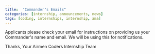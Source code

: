 ```yaml
---
title:  "Commander's Emails"
categories: [internship, announcements, news]
tags: [coding, internships, internship, ama]
---
```


Applicants please check your email for instructions on providing us your Commander's name and email. We will be using this for notifications. 

Thanks,
Your Airmen Coders Internship Team
